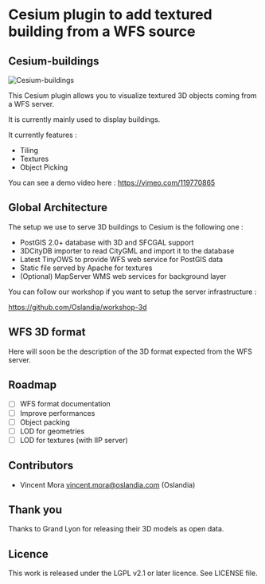 Cesium plugin to add textured building from a WFS source
========================================================

Cesium-buildings
----------------

![Cesium-buildings](http://i.vimeocdn.com/video/510696668_200x150.jpg)

This Cesium plugin allows you to visualize textured 3D objects coming from a WFS server.

It is currently mainly used to display buildings.

It currently features :

- Tiling
- Textures
- Object Picking

You can see a demo video here : https://vimeo.com/119770865

Global Architecture
-------------------

The setup we use to serve 3D buildings to Cesium is the following one :
- PostGIS 2.0+ database with 3D and SFCGAL support
- 3DCityDB importer to read CityGML and import it to the database 
- Latest TinyOWS to provide WFS web service for PostGIS data
- Static file served by Apache for textures
- (Optional) MapServer WMS web services for background layer

You can follow our workshop if you want to setup the server infrastructure :

https://github.com/Oslandia/workshop-3d

WFS 3D format
-------------

Here will soon be the description of the 3D format expected from the WFS server.

Roadmap
-------

- [ ] WFS format documentation
- [ ] Improve performances
- [ ] Object packing
- [ ] LOD for geometries
- [ ] LOD for textures (with IIP server)

Contributors
------------

- Vincent Mora <vincent.mora@oslandia.com> (Oslandia)

Thank you
---------

Thanks to Grand Lyon for releasing their 3D models as open data.

Licence
-------

This work is released under the LGPL v2.1 or later licence. See LICENSE file.

